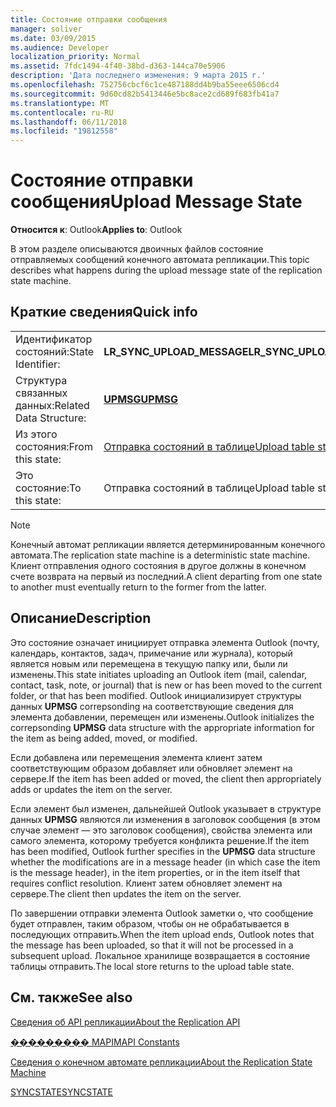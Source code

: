 ```yaml
---
title: Состояние отправки сообщения
manager: soliver
ms.date: 03/09/2015
ms.audience: Developer
localization_priority: Normal
ms.assetid: 7fdc1494-4f40-38bd-d363-144ca70e5906
description: 'Дата последнего изменения: 9 марта 2015 г.'
ms.openlocfilehash: 752756cbcf6c1ce487188dd4b9ba55eee6506cd4
ms.sourcegitcommit: 9d60cd82b5413446e5bc8ace2cd689f683fb41a7
ms.translationtype: MT
ms.contentlocale: ru-RU
ms.lasthandoff: 06/11/2018
ms.locfileid: "19812558"
---
```

# <a name="upload-message-state"></a><span data-ttu-id="71efc-103">Состояние отправки сообщения</span><span class="sxs-lookup"><span data-stu-id="71efc-103">Upload Message State</span></span>

  
  
<span data-ttu-id="71efc-104">**Относится к**: Outlook</span><span class="sxs-lookup"><span data-stu-id="71efc-104">**Applies to**: Outlook</span></span> 
  
 <span data-ttu-id="71efc-105">В этом разделе описываются двоичных файлов состояние отправляемых сообщений конечного автомата репликации.</span><span class="sxs-lookup"><span data-stu-id="71efc-105">This topic describes what happens during the upload message state of the replication state machine.</span></span> 
  
## <a name="quick-info"></a><span data-ttu-id="71efc-106">Краткие сведения</span><span class="sxs-lookup"><span data-stu-id="71efc-106">Quick info</span></span>

|||
|:-----|:-----|
|<span data-ttu-id="71efc-107">Идентификатор состояний:</span><span class="sxs-lookup"><span data-stu-id="71efc-107">State Identifier:</span></span>  <br/> |<span data-ttu-id="71efc-108">**LR_SYNC_UPLOAD_MESSAGE**</span><span class="sxs-lookup"><span data-stu-id="71efc-108">**LR_SYNC_UPLOAD_MESSAGE**</span></span> <br/> |
|<span data-ttu-id="71efc-109">Структура связанных данных:</span><span class="sxs-lookup"><span data-stu-id="71efc-109">Related Data Structure:</span></span>  <br/> |<span data-ttu-id="71efc-110">**[UPMSG](upmsg.md)**</span><span class="sxs-lookup"><span data-stu-id="71efc-110">**[UPMSG](upmsg.md)**</span></span> <br/> |
|<span data-ttu-id="71efc-111">Из этого состояния:</span><span class="sxs-lookup"><span data-stu-id="71efc-111">From this state:</span></span>  <br/> |[<span data-ttu-id="71efc-112">Отправка состояний в таблице</span><span class="sxs-lookup"><span data-stu-id="71efc-112">Upload table state</span></span>](upload-table-state.md) <br/> |
|<span data-ttu-id="71efc-113">Это состояние:</span><span class="sxs-lookup"><span data-stu-id="71efc-113">To this state:</span></span>  <br/> |<span data-ttu-id="71efc-114">Отправка состояний в таблице</span><span class="sxs-lookup"><span data-stu-id="71efc-114">Upload table state</span></span>  <br/> |
   
> [!NOTE]
> <span data-ttu-id="71efc-115">Конечный автомат репликации является детерминированным конечного автомата.</span><span class="sxs-lookup"><span data-stu-id="71efc-115">The replication state machine is a deterministic state machine.</span></span> <span data-ttu-id="71efc-116">Клиент отправления одного состояния в другое должны в конечном счете возврата на первый из последний.</span><span class="sxs-lookup"><span data-stu-id="71efc-116">A client departing from one state to another must eventually return to the former from the latter.</span></span> 
  
## <a name="description"></a><span data-ttu-id="71efc-117">Описание</span><span class="sxs-lookup"><span data-stu-id="71efc-117">Description</span></span>

<span data-ttu-id="71efc-118">Это состояние означает инициирует отправка элемента Outlook (почту, календарь, контактов, задач, примечание или журнала), который является новым или перемещена в текущую папку или, были ли изменены.</span><span class="sxs-lookup"><span data-stu-id="71efc-118">This state initiates uploading an Outlook item (mail, calendar, contact, task, note, or journal) that is new or has been moved to the current folder, or that has been modified.</span></span> <span data-ttu-id="71efc-119">Outlook инициализирует структуры данных **UPMSG** correpsonding на соответствующие сведения для элемента добавлении, перемещен или изменены.</span><span class="sxs-lookup"><span data-stu-id="71efc-119">Outlook initializes the correpsonding **UPMSG** data structure with the appropriate information for the item as being added, moved, or modified.</span></span> 
  
<span data-ttu-id="71efc-120">Если добавлена или перемещения элемента клиент затем соответствующим образом добавляет или обновляет элемент на сервере.</span><span class="sxs-lookup"><span data-stu-id="71efc-120">If the item has been added or moved, the client then appropriately adds or updates the item on the server.</span></span> 
  
<span data-ttu-id="71efc-121">Если элемент был изменен, дальнейшей Outlook указывает в структуре данных **UPMSG** являются ли изменения в заголовок сообщения (в этом случае элемент — это заголовок сообщения), свойства элемента или самого элемента, которому требуется конфликта решение.</span><span class="sxs-lookup"><span data-stu-id="71efc-121">If the item has been modified, Outlook further specifies in the **UPMSG** data structure whether the modifications are in a message header (in which case the item is the message header), in the item properties, or in the item itself that requires conflict resolution.</span></span> <span data-ttu-id="71efc-122">Клиент затем обновляет элемент на сервере.</span><span class="sxs-lookup"><span data-stu-id="71efc-122">The client then updates the item on the server.</span></span> 
  
<span data-ttu-id="71efc-123">По завершении отправки элемента Outlook заметки о, что сообщение будет отправлен, таким образом, чтобы он не обрабатывается в последующих отправить.</span><span class="sxs-lookup"><span data-stu-id="71efc-123">When the item upload ends, Outlook notes that the message has been uploaded, so that it will not be processed in a subsequent upload.</span></span> <span data-ttu-id="71efc-124">Локальное хранилище возвращается в состояние таблицы отправить.</span><span class="sxs-lookup"><span data-stu-id="71efc-124">The local store returns to the upload table state.</span></span>
  
## <a name="see-also"></a><span data-ttu-id="71efc-125">См. также</span><span class="sxs-lookup"><span data-stu-id="71efc-125">See also</span></span>



[<span data-ttu-id="71efc-126">Сведения об API репликации</span><span class="sxs-lookup"><span data-stu-id="71efc-126">About the Replication API</span></span>](about-the-replication-api.md)
  
[<span data-ttu-id="71efc-127">��������� MAPI</span><span class="sxs-lookup"><span data-stu-id="71efc-127">MAPI Constants</span></span>](mapi-constants.md)
  
[<span data-ttu-id="71efc-128">Сведения о конечном автомате репликации</span><span class="sxs-lookup"><span data-stu-id="71efc-128">About the Replication State Machine</span></span>](about-the-replication-state-machine.md)
  
[<span data-ttu-id="71efc-129">SYNCSTATE</span><span class="sxs-lookup"><span data-stu-id="71efc-129">SYNCSTATE</span></span>](syncstate.md)

